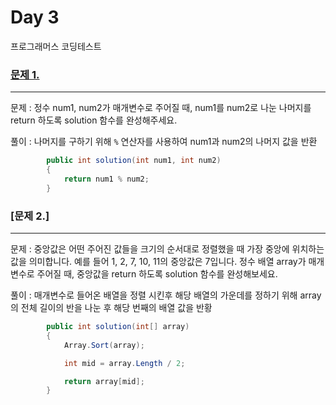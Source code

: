 # Day 3
프로그래머스 코딩테스트

### [문제 1.](https://school.programmers.co.kr/learn/courses/30/lessons/120810)
---
문제 : 정수 num1, num2가 매개변수로 주어질 때, num1를 num2로 나눈 나머지를 return 하도록 solution 함수를 완성해주세요.

풀이 : 나머지를 구하기 위해 `%` 연산자를 사용하여 num1과 num2의 나머지 값을 반환
```cs
        public int solution(int num1, int num2)
        {
            return num1 % num2;
        }
```

### [문제 2.]
---
문제 : 중앙값은 어떤 주어진 값들을 크기의 순서대로 정렬했을 때 가장 중앙에 위치하는 값을 의미합니다. 예를 들어 1, 2, 7, 10, 11의 중앙값은 7입니다. 정수 배열 array가 매개변수로 주어질 때, 중앙값을 return 하도록 solution 함수를 완성해보세요.

풀이 : 매개변수로 들어온 배열을 정렬 시킨후 해당 배열의 가운데를 정하기 위해 array의 전체 길이의 반을 나눈 후 해당 번째의 배열 값을 반황

```cs
        public int solution(int[] array)
        {
            Array.Sort(array);

            int mid = array.Length / 2;

            return array[mid];
        }
```